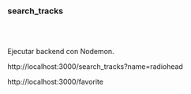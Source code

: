 ### search_tracks
</br>
</br>

Ejecutar backend con Nodemon. </br>

http://localhost:3000/search_tracks?name=radiohead  </br>

http://localhost:3000/favorite 

